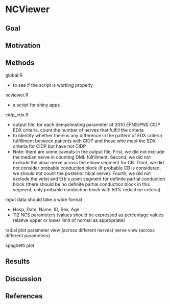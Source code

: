 # NCViewer

## Goal 
## Motivation 
## Methods 

global.R   
- to see if the script is working properly    

ncviewer.R 
- a script for shiny apps    

cidp_edx.R   
- output file: for each demyelinating parameter of 2010 EFNS/PNS CIDP EDX criteria, count the number of nerves that fulfill the criteria   
- to identify whether there is any difference in the pattern of EDX criteria fulfillment between patients with CIDP and those who meet the EDX criteria for CIDP but have not CIDP           
- Note: there are some caveats in the output file. First, we did not exclude the median nerve in counting DML fulfillment. Second, we did not exclude the ulnar nerve across the elbow segment for CB. Third, we did not consider probable conduction block (if probable CB is considered, we should not count the posterior tibial nerve). Fourth, we did not exclude the wrist and Erb's point segment for definite partial conduction block (there should be no definite partial conduction block in this segment, only probable conduction block with 50% reduction criteria)  


input data should take a wide format    
- Hosp, Date, Name, ID, Sex, Age   
- 112 NCS parameters (values should be expressed as percentage values relative upper or lower limit of normal as appropriate)    


radial plot 
	parameter view (across different nerves)
	nerve view (across different parameters) 
	
spaghetti plot 




## Results 
## Discussion 
## References 


	

